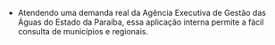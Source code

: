 - Atendendo uma demanda real da Agência Executiva de Gestão das Águas do Estado da Paraíba, essa aplicação interna permite a fácil consulta de municípios e regionais.
